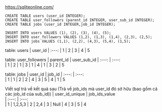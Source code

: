 https://sqliteonline.com/
```
CREATE TABLE users (user_id INTEGER);
CREATE TABLE user_followers (parent_id INTEGER, user_sub_id INTEGER);
CREATE TABLE jobs (user_id INTEGER,job_id INTEGER);

INSERT INTO users VALUES (1), (2), (3), (4), (5);
INSERT INTO user_followers VALUES (1,2), (1,3), (1,4), (2,3), (2,5);
INSERT INTO jobs VALUES (1,1), (2,2), (4,3), (5,4), (1,5);
```


table: users
| user_id
| :---: 
| 1
| 2
| 3
| 4
| 5


table: user_followers
| parent_id    | user_sub_id
| :---:        |    :---:   
| 1            | 2
| 1            | 3
| 1            | 4
| 1            | 3
| 2            | 5

table: jobs
| user_id      | job_id
| :---:        |    :---:   
| 1            | 1
| 2            | 2
| 4            | 3
| 5            | 4
| 1            | 5

Viết sql trả về kết quả sau (Trả về job_ids mà user_id đó sở hữu (bao gồm cả các job_id của sub_id))
| user_id_unique    | job_ids_value      
| :---:             | :---:             
| 1                 | 1,2,5,3
| 2                 | 2,4
| 3                 | Null
| 4                 | 3
| 5                 | 4

